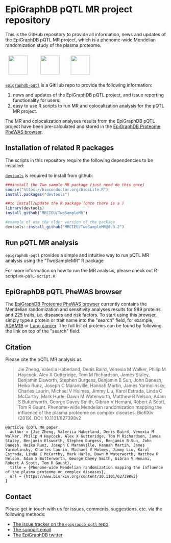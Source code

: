 # EpiGraphDB pQTL MR project repository 
This is the GitHub repository to provide all information, news and updates of the EpiGraphDB pQTL MR project, which is a phenome-wide Mendelian randomization study of the plasma proteome. 

<a href="http://epigraphdb.org/pqtl/"><img src="https://epigraphdb.org/img/epigraphdb-logo.ed38e02a.svg" alt="" height="60" style="padding:10px"/></a> <span class="pull-right">&nbsp;&nbsp;&nbsp; <a href="http://www.bris.ac.uk"><img src="https://epigraphdb.org/img/uob.16744ca9.svg" alt="" height="60" style="padding:10px"/></a>&nbsp;&nbsp;&nbsp; <a href="http://www.bris.ac.uk/ieu"><img src="http://www.bristol.ac.uk/media-library/sites/integrative-epidemiology/images/mrc-ieu-logo.png" alt="" height="60" style="padding:10px"/></a> </span>

<!-- badges: start -->

<!--
[![CRAN status](https://www.r-pkg.org/badges/version/epigraphdb)](https://cran.r-project.org/package=epigraphdb)
[![Travis build status](https://travis-ci.org/MRCIEU/epigraphdb-r.svg?branch=master)](https://travis-ci.org/MRCIEU/epigraphdb-pqtl)
-->

<!-- badges: end -->

[`epigraphdb-pqtl`](https://github.com/MRCIEU/epigraphdb-pqtl/) is a GitHub repo to provide the following information: 
1. news and updates of the EpiGraphDB pQTL project, and issue reporting functionality for users. 
2. easy to use R scripts to run MR and colocalization analysis for the pQTL MR project. 

The MR and colocalization analyses results from the EpiGraphDB pQTL project have been pre-calculated and stored in the [EpiGraphDB Proteome PheWAS browser](https://epigraphdb.org/pqtl/). 

## Installation of related R packages

The scripts in this repository require the following dependencies to be installed:

[`devtools`](https://devtools.r-lib.org/)
is required to install from github:

```r
###install the Two sample MR package (just need do this once) 
source("https://bioconductor.org/biocLite.R")
install.packages("devtools")

##to install/update the R package (once there is a )
library(devtools)
install_github("MRCIEU/TwoSampleMR")

#example of use the older version of the package
devtools::install_github("MRCIEU/TwoSampleMR@0.3.2")
```

## Run pQTL MR analysis

`epigraphdb-pqtl` provides a simple and intuitive way to run pQTL MR analysis using the "TwoSampleMR" R package

For more information on how to run the MR analysis, please check out R script `MR-pQTL-script.R`

## EpiGraphDB pQTL PheWAS browser 

The [EpiGraphDB Proteome PheWAS browser](https://epigraphdb.org/pqtl/) currently contains the Mendelian randomization and sensitivity analyses results for 989 proteins and 225 traits, i.e. diseases and risk factors. To start using this browser, simply type a protein or trait name into the "search" field, for example, [ADAM19](https://epigraphdb.org/pqtl/ADAM19) or [Lung cancer](https://epigraphdb.org/pqtl/Lung%20cancer). The full list of proteins can be found by following the link on top of the "search" field.

## Citation

Please cite the pQTL MR analysis as

> Jie Zheng, Valeriia Haberland, Denis Baird, Venexia M Walker, Philip M Haycock, Alex X Gutteridge, Tom M Richardson, James Staley, Benjamin Elsworth, Stephen Burgess, Benjamin B Sun, John Danesh, Heiko Runz, Joseph C Maranville, Hannah Martin, James Yarmolinsky, Charles Laurin, Michael V Holmes, Jimmy Liu, Karol Estrada, Linda C McCarthy, Mark Hurle, Dawn M Waterworth, Matthew R Nelson, Adam S Butterworth, George Davey Smith, Gibran V Hemani, Robert A Scott, Tom R Gaunt. Phenome-wide Mendelian randomization mapping the influence of the plasma proteome on complex diseases. BioRXiv (2019). DOI: 10.1101/627398v2

```
@article {pQTL MR paper,
  author = {Jie Zheng, Valeriia Haberland, Denis Baird, Venexia M Walker, Philip M Haycock, Alex X Gutteridge, Tom M Richardson, James Staley, Benjamin Elsworth, Stephen Burgess, Benjamin B Sun, John Danesh, Heiko Runz, Joseph C Maranville, Hannah Martin, James Yarmolinsky, Charles Laurin, Michael V Holmes, Jimmy Liu, Karol Estrada, Linda C McCarthy, Mark Hurle, Dawn M Waterworth, Matthew R Nelson, Adam S Butterworth, George Davey Smith, Gibran V Hemani, Robert A Scott, Tom R Gaunt},
  title = {Phenome-wide Mendelian randomization mapping the influence of the plasma proteome on complex diseases},
  url = {https://www.biorxiv.org/content/10.1101/627398v2}
}
```

## Contact

Please get in touch with us for issues, comments, suggestions, etc. via the following methods:

- [The issue tracker on the `epigrapdb-pqtl` repo](https://github.com/MRCIEU/epigraphdb-pqtl/issues)
- [The support email](mailto:feedback@epigraphdb.org)
- [The EpiGraphDB twitter](https://twitter.com/epigraphdb)
